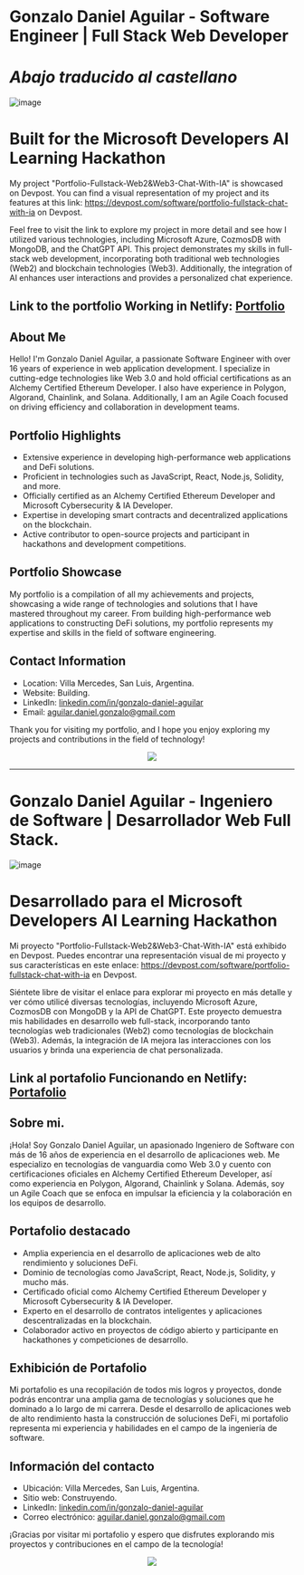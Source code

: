# Gonzalo Daniel Aguilar - Software Engineer | Full Stack Web Developer
# *Abajo traducido al castellano*

![image](https://github.com/gonzalolater/portafolio/assets/42863568/bfeb85a4-e013-4bb5-a8ab-444eb59ecfe2)

# Built for the Microsoft Developers AI Learning Hackathon 

My project "Portfolio-Fullstack-Web2&Web3-Chat-With-IA" is showcased on Devpost. You can find a visual representation of my project and its features at this link: https://devpost.com/software/portfolio-fullstack-chat-with-ia on Devpost.

Feel free to visit the link to explore my project in more detail and see how I utilized various technologies, including Microsoft Azure, CozmosDB with MongoDB, and the ChatGPT API. This project demonstrates my skills in full-stack web development, incorporating both traditional web technologies (Web2) and blockchain technologies (Web3). Additionally, the integration of AI enhances user interactions and provides a personalized chat experience.

## Link to the portfolio Working in Netlify: [Portfolio](https://main--portfolio-aguilar-gonzalo-daniel.netlify.app/)

## About Me
Hello! I'm Gonzalo Daniel Aguilar, a passionate Software Engineer with over 16 years of experience in web application development. I specialize in cutting-edge technologies like Web 3.0 and hold official certifications as an Alchemy Certified Ethereum Developer. I also have experience in Polygon, Algorand, Chainlink, and Solana. Additionally, I am an Agile Coach focused on driving efficiency and collaboration in development teams.

## Portfolio Highlights
- Extensive experience in developing high-performance web applications and DeFi solutions.
- Proficient in technologies such as JavaScript, React, Node.js, Solidity, and more.
- Officially certified as an Alchemy Certified Ethereum Developer and Microsoft Cybersecurity & IA Developer.
- Expertise in developing smart contracts and decentralized applications on the blockchain.
- Active contributor to open-source projects and participant in hackathons and development competitions.

## Portfolio Showcase
My portfolio is a compilation of all my achievements and projects, showcasing a wide range of technologies and solutions that I have mastered throughout my career. From building high-performance web applications to constructing DeFi solutions, my portfolio represents my expertise and skills in the field of software engineering.

## Contact Information
- Location: Villa Mercedes, San Luis, Argentina.
- Website: Building.
- LinkedIn: [linkedin.com/in/gonzalo-daniel-aguilar](https://www.linkedin.com/in/gonzalo-daniel-aguilar)
- Email: [aguilar.daniel.gonzalo@gmail.com](mailto:aguilar.daniel.gonzalo@gmail.com)

Thank you for visiting my portfolio, and I hope you enjoy exploring my projects and contributions in the field of technology!

<p align="center">
  <img src="https://i.ibb.co/Y2TXsqw/IMG-20240719-WA0014.jpg" />
</p>

-----------------------------------------------------------

# Gonzalo Daniel Aguilar - Ingeniero de Software | Desarrollador Web Full Stack.

![image](https://github.com/gonzalolater/portafolio/assets/42863568/d4ac6f3c-2c35-4aae-bc89-8c4dcfa30b04)

# Desarrollado para el Microsoft Developers AI Learning Hackathon 

Mi proyecto "Portfolio-Fullstack-Web2&Web3-Chat-With-IA" está exhibido en Devpost. Puedes encontrar una representación visual de mi proyecto y sus características en este enlace: https://devpost.com/software/portfolio-fullstack-chat-with-ia en Devpost.

Siéntete libre de visitar el enlace para explorar mi proyecto en más detalle y ver cómo utilicé diversas tecnologías, incluyendo Microsoft Azure, CozmosDB con MongoDB y la API de ChatGPT. Este proyecto demuestra mis habilidades en desarrollo web full-stack, incorporando tanto tecnologías web tradicionales (Web2) como tecnologías de blockchain (Web3). Además, la integración de IA mejora las interacciones con los usuarios y brinda una experiencia de chat personalizada.

## Link al portafolio Funcionando en Netlify: [Portafolio](https://main--portfolio-aguilar-gonzalo-daniel.netlify.app/)

## Sobre mi.
¡Hola! Soy Gonzalo Daniel Aguilar, un apasionado Ingeniero de Software con más de 16 años de experiencia en el desarrollo de aplicaciones web. Me especializo en tecnologías de vanguardia como Web 3.0 y cuento con certificaciones oficiales en Alchemy Certified Ethereum Developer, así como experiencia en Polygon, Algorand, Chainlink y Solana. Además, soy un Agile Coach que se enfoca en impulsar la eficiencia y la colaboración en los equipos de desarrollo.

## Portafolio destacado
- Amplia experiencia en el desarrollo de aplicaciones web de alto rendimiento y soluciones DeFi.
- Dominio de tecnologías como JavaScript, React, Node.js, Solidity, y mucho más.
- Certificado oficial como Alchemy Certified Ethereum Developer y Microsoft Cybersecurity & IA Developer.
- Experto en el desarrollo de contratos inteligentes y aplicaciones descentralizadas en la blockchain.
- Colaborador activo en proyectos de código abierto y participante en hackathones y competiciones de desarrollo.

## Exhibición de Portafolio
Mi portafolio es una recopilación de todos mis logros y proyectos, donde podrás encontrar una amplia gama de tecnologías y soluciones que he dominado a lo largo de mi carrera. Desde el desarrollo de aplicaciones web de alto rendimiento hasta la construcción de soluciones DeFi, mi portafolio representa mi experiencia y habilidades en el campo de la ingeniería de software.

## Información del contacto
- Ubicación: Villa Mercedes, San Luis, Argentina.
- Sitio web: Construyendo.
- LinkedIn: [linkedin.com/in/gonzalo-daniel-aguilar](https://www.linkedin.com/in/gonzalo-daniel-aguilar)
- Correo electrónico: [aguilar.daniel.gonzalo@gmail.com](mailto:aguilar.daniel.gonzalo@gmail.com)

¡Gracias por visitar mi portafolio y espero que disfrutes explorando mis proyectos y contribuciones en el campo de la tecnología!

<p align="center">
  <img src="https://i.ibb.co/Y2TXsqw/IMG-20240719-WA0014.jpg" />
</p>
